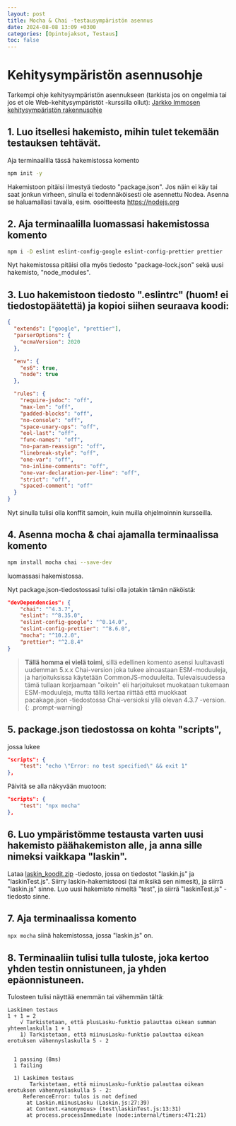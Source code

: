 ```yaml
---
layout: post
title: Mocha & Chai -testausympäristön asennus
date: 2024-08-08 13:09 +0300
categories: [Opintojaksot, Testaus]
toc: false
---
```

# Kehitysympäristön asennusohje
Tarkempi ohje kehitysympäristön asennukseen (tarkista jos on ongelmia tai jos et ole Web-kehitysympäristöt -kurssilla ollut): [Jarkko Immosen kehitysympäristön rakennusohje](https://tiko.jamk.fi/~imjar/ohj1/ymparistoteht.html)

## 1. Luo itsellesi hakemisto, mihin tulet tekemään testauksen tehtävät. 
Aja terminaalilla tässä hakemistossa komento 

```bash
npm init -y
```

Hakemistoon pitäisi ilmestyä tiedosto "package.json". Jos näin ei käy tai saat jonkun virheen, sinulla ei todennäköisesti ole asennettu Nodea. Asenna se haluamallasi tavalla, esim. osoitteesta https://nodejs.org

## 2. Aja terminaalilla luomassasi hakemistossa komento

```bash
npm i -D eslint eslint-config-google eslint-config-prettier prettier
```

Nyt hakemistossa pitäisi olla myös tiedosto "package-lock.json" sekä uusi hakemisto, "node_modules".

## 3. Luo hakemistoon tiedosto ".eslintrc" (huom! ei tiedostopäätettä) ja kopioi siihen seuraava koodi:

```json
{
  "extends": ["google", "prettier"],
  "parserOptions": {
    "ecmaVersion": 2020
  },

  "env": {
    "es6": true,
    "node": true
  },

  "rules": {
    "require-jsdoc": "off",
    "max-len": "off",
    "padded-blocks": "off",
    "no-console": "off",
    "space-unary-ops": "off",
    "eol-last": "off",
    "func-names": "off",
    "no-param-reassign": "off",
    "linebreak-style": "off",
    "one-var": "off",
    "no-inline-comments": "off",
    "one-var-declaration-per-line": "off",
    "strict": "off",
    "spaced-comment": "off"
  }
}
```

Nyt sinulla tulisi olla konffit samoin, kuin muilla ohjelmoinnin kursseilla.

## 4. Asenna mocha & chai ajamalla terminaalissa komento 

```bash
npm install mocha chai --save-dev
```

luomassasi hakemistossa.

Nyt package.json-tiedostossasi tulisi olla jotakin tämän näköistä:

```json
"devDependencies": {
    "chai": "^4.3.7",
    "eslint": "^8.35.0",
    "eslint-config-google": "^0.14.0",
    "eslint-config-prettier": "^8.6.0",
    "mocha": "^10.2.0",
    "prettier": "^2.8.4"
}
```

>**Tällä homma ei vielä toimi**, sillä edellinen komento asensi luultavasti uudemman 5.x.x Chai-version joka tukee ainoastaan ESM-moduuleja, ja harjoituksissa käytetään CommonJS-moduuleita. Tulevaisuudessa tämä tullaan korjaamaan "oikein" eli harjoitukset muokataan tukemaan ESM-moduuleja, mutta tällä kertaa riittää että muokkaat pacakage.json -tiedostossa Chai-versioksi yllä olevan 4.3.7 -version.
{: .prompt-warning}

## 5. package.json tiedostossa on kohta "scripts", 
jossa lukee 

```json
"scripts": {
    "test": "echo \"Error: no test specified\" && exit 1"
},
```

Päivitä se alla näkyvään muotoon:
```json
"scripts": {
    "test": "npx mocha"
},
```

## 6. Luo ympäristömme testausta varten uusi hakemisto päähakemiston alle, ja anna sille nimeksi vaikkapa "laskin". 
Lataa [laskin_koodit.zip](https://tiko.jamk.fi/~hsateila/materiaalit/testaus/laskin_koodit.zip) -tiedosto, jossa on tiedostot "laskin.js" ja "laskinTest.js". Siirry laskin-hakemistoosi (tai miksikä sen nimesit), ja siirrä "laskin.js" sinne. Luo uusi hakemisto nimeltä "test", ja siirrä "laskinTest.js" -tiedosto sinne.

## 7. Aja terminaalissa komento 
```npx mocha``` siinä hakemistossa, jossa "laskin.js" on.

## 8. Terminaaliin tulisi tulla tuloste, joka kertoo yhden testin onnistuneen, ja yhden epäonnistuneen.
Tulosteen tulisi näyttää enemmän tai vähemmän tältä:

```
Laskimen testaus
1 + 1 = 2
    √ Tarkistetaan, että plusLasku-funktio palauttaa oikean summan yhteenlaskulla 1 + 1
    1) Tarkistetaan, että miinusLasku-funktio palauttaa oikean erotuksen vähennyslaskulla 5 - 2


  1 passing (8ms)
  1 failing

  1) Laskimen testaus
       Tarkistetaan, että miinusLasku-funktio palauttaa oikean erotuksen vähennyslaskulla 5 - 2:
     ReferenceError: tulos is not defined
      at Laskin.miinusLasku (Laskin.js:27:39)
      at Context.<anonymous> (test\laskinTest.js:13:31)
      at process.processImmediate (node:internal/timers:471:21)
```